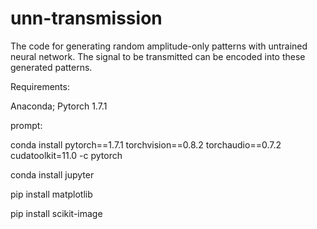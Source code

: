 # unn-transmission
The code for generating random amplitude-only patterns with untrained neural network. The signal to be transmitted can be encoded into these generated patterns.

Requirements: 

Anaconda; Pytorch 1.7.1

prompt:

conda install pytorch==1.7.1 torchvision==0.8.2 torchaudio==0.7.2 cudatoolkit=11.0 -c pytorch

conda install jupyter

pip install matplotlib

pip install scikit-image
